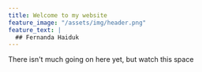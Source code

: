 ```yaml
---
title: Welcome to my website
feature_image: "/assets/img/header.png"
feature_text: |
  ## Fernanda Haiduk
---
```


There isn't much going on here yet, but watch this space
